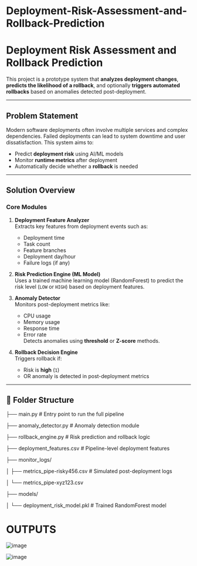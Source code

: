 # Deployment-Risk-Assessment-and-Rollback-Prediction

# Deployment Risk Assessment and Rollback Prediction

This project is a prototype system that **analyzes deployment changes**, **predicts the likelihood of a rollback**, and optionally **triggers automated rollbacks** based on anomalies detected post-deployment.

---

## Problem Statement

Modern software deployments often involve multiple services and complex dependencies. Failed deployments can lead to system downtime and user dissatisfaction. This system aims to:

- Predict **deployment risk** using AI/ML models
- Monitor **runtime metrics** after deployment
- Automatically decide whether a **rollback** is needed

---

## Solution Overview

### Core Modules

1. **Deployment Feature Analyzer**  
   Extracts key features from deployment events such as:
   - Deployment time
   - Task count
   - Feature branches
   - Deployment day/hour
   - Failure logs (if any)

2. **Risk Prediction Engine (ML Model)**  
   Uses a trained machine learning model (RandomForest) to predict the risk level (`LOW` or `HIGH`) based on deployment features.

3. **Anomaly Detector**  
   Monitors post-deployment metrics like:
   - CPU usage
   - Memory usage
   - Response time
   - Error rate  
   Detects anomalies using **threshold** or **Z-score** methods.

4. **Rollback Decision Engine**  
   Triggers rollback if:
   - Risk is **high** (`1`)
   - OR anomaly is detected in post-deployment metrics

---

## 📂 Folder Structure

├── main.py # Entry point to run the full pipeline

├── anomaly_detector.py # Anomaly detection module

├── rollback_engine.py # Risk prediction and rollback logic

├── deployment_features.csv # Pipeline-level deployment features

├── monitor_logs/

│ ├── metrics_pipe-risky456.csv # Simulated post-deployment logs

│ └── metrics_pipe-xyz123.csv

├── models/

│ └── deployment_risk_model.pkl # Trained RandomForest model

# OUTPUTS
![image](https://github.com/user-attachments/assets/757bc713-5c7a-4da6-b0b9-9b803a8b2d75)

![image](https://github.com/user-attachments/assets/fa953db7-cf9a-41b8-998d-f83722b2b7e7)



